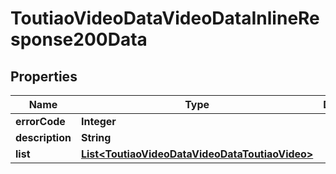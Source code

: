 # ToutiaoVideoDataVideoDataInlineResponse200Data

## Properties
Name | Type | Description | Notes
------------ | ------------- | ------------- | -------------
**errorCode** | **Integer** |  | 
**description** | **String** |  | 
**list** | [**List&lt;ToutiaoVideoDataVideoDataToutiaoVideo&gt;**](ToutiaoVideoDataVideoDataToutiaoVideo.md) |  |  [optional]
